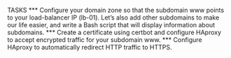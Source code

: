 TASKS
*** Configure your domain zone so that the subdomain www points to your load-balancer IP (lb-01). Let’s also add other subdomains to make our life easier, and write a Bash script that will display information about subdomains.
*** Create a certificate using certbot and configure HAproxy to accept encrypted traffic for your subdomain www.
*** Configure HAproxy to automatically redirect HTTP traffic to HTTPS.
